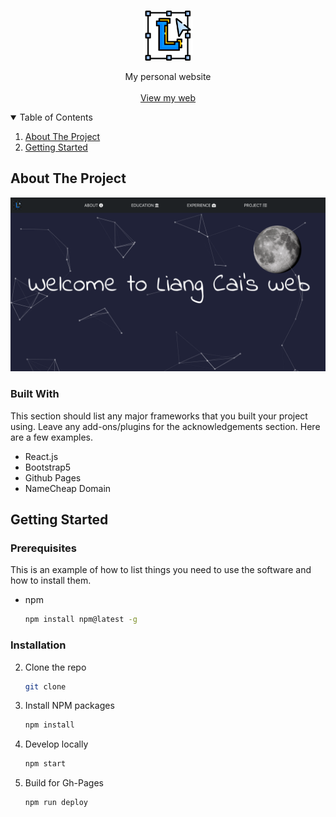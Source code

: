 <!-- PROJECT LOGO -->

<br />

<p align="center">
    <img src="src/assets/logo.png" alt="Logo" width="80" height="80">
</p>

<p align="center">
  My personal website
  <br />
  <br />
  <a href="https://liangcai.me">View my web</a>
</p>


<!-- TABLE OF CONTENTS -->

<details open="open">
  <summary>Table of Contents</summary>
  <ol>
    <li>
      <a href="#about-the-project">About The Project</a>
    </li>
    <li>
      <a href="#getting-started">Getting Started</a>
    </li>
</details>


<!-- ABOUT THE PROJECT -->

## About The Project

<p align="center">
    <img src="src/assets/screen.png" alt="Logo">
</p>



### Built With

This section should list any major frameworks that you built your project using. Leave any add-ons/plugins for the acknowledgements section. Here are a few examples.

* React.js
* Bootstrap5
* Github Pages
* NameCheap Domain



<!-- GETTING STARTED -->
## Getting Started


### Prerequisites

This is an example of how to list things you need to use the software and how to install them.
* npm
  ```sh
  npm install npm@latest -g
  ```

### Installation

2. Clone the repo
   ```sh
   git clone 
   ```
3. Install NPM packages
   ```sh
   npm install
   ```

3. Develop locally

   ``` bash
   npm start
   ```

4. Build for Gh-Pages

   ``` bash
   npm run deploy
   ```

   